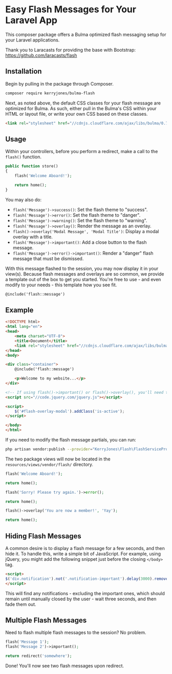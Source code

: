 # Easy Flash Messages for Your Laravel App

This composer package offers a Bulma optimized flash messaging setup for your Laravel applications.

Thank you to Laracasts for providing the base with Bootstrap:
https://github.com/laracasts/flash

## Installation

Begin by pulling in the package through Composer.

```bash
composer require kerryjones/bulma-flash
```

Next, as noted above, the default CSS classes for your flash message are optimized for Bulma. As such, either pull in the Bulma's CSS within your HTML or layout file, or write your own CSS based on these classes.

```html
<link rel="stylesheet" href="//cdnjs.cloudflare.com/ajax/libs/bulma/0.7.2/css/bulma.min.css">
```

## Usage

Within your controllers, before you perform a redirect, make a call to the `flash()` function.

```php
public function store()
{
    flash('Welcome Aboard!');

    return home();
}
```

You may also do:

- `flash('Message')->success()`: Set the flash theme to "success".
- `flash('Message')->error()`: Set the flash theme to "danger".
- `flash('Message')->warning()`: Set the flash theme to "warning".
- `flash('Message')->overlay()`: Render the message as an overlay.
- `flash()->overlay('Modal Message', 'Modal Title')`: Display a modal overlay with a title.
- `flash('Message')->important()`: Add a close button to the flash message.
- `flash('Message')->error()->important()`: Render a "danger" flash message that must be dismissed.

With this message flashed to the session, you may now display it in your view(s). Because flash messages and overlays are so common, we provide a template out of the box to get you started. You're free to use - and even modify to your needs - this template how you see fit.

```html
@include('flash::message')
```

## Example

```html
<!DOCTYPE html>
<html lang="en">
<head>
    <meta charset="UTF-8">
    <title>Document</title>
    <link rel="stylesheet" href="//cdnjs.cloudflare.com/ajax/libs/bulma/0.7.2/css/bulma.min.css">
</head>
<body>

<div class="container">
    @include('flash::message')

    <p>Welcome to my website...</p>
</div>

<!-- If using flash()->important() or flash()->overlay(), you'll need to pull in the JS for Modal. -->
<script src="//code.jquery.com/jquery.js"></script>

<script>
    $('#flash-overlay-modal').addClass('is-active');
</script>

</body>
</html>
```

If you need to modify the flash message partials, you can run:

```bash
php artisan vendor:publish --provider="KerryJones\Flash\FlashServiceProvider"
```

The two package views will now be located in the `resources/views/vendor/flash/` directory.

```php
flash('Welcome Aboard!');

return home();
```

```php
flash('Sorry! Please try again.')->error();

return home();
```

```php
flash()->overlay('You are now a member!', 'Yay');

return home();
```

## Hiding Flash Messages

A common desire is to display a flash message for a few seconds, and then hide it. To handle this, write a simple bit of JavaScript. For example, using jQuery, you might add the following snippet just before the closing `</body>` tag.

```html
<script>
$('div.notification').not('.notification-important').delay(3000).removeClass('is-active');
</script>
```

This will find any notifications - excluding the important ones, which should remain until manually closed by the user - wait three seconds, and then fade them out.

## Multiple Flash Messages

Need to flash multiple flash messages to the session? No problem.

```php
flash('Message 1');
flash('Message 2')->important();

return redirect('somewhere');
```

Done! You'll now see two flash messages upon redirect.


